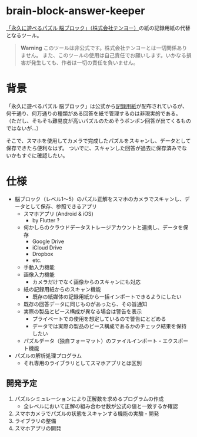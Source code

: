 # brain-block-answer-keeper
[「永久に遊べるパズル 脳ブロック」（株式会社テンヨー）](https://toyhobby.tenyo.jp/bb/lineup.html)の紙の記録用紙の代替となるツール。

> **Warning**
> このツールは非公式です。株式会社テンヨーとは一切関係ありません。
> また、このツールの使用は自己責任でお願いします。いかなる損害が発生しても、作者は一切の責任を負いません。

# 背景
「永久に遊べるパズル 脳ブロック」は公式から[記録用紙](https://bb.tenyo.co.jp/sheets/tetromino.html)が配布されているが、何千通り、何万通りの種類がある回答を紙で管理するのは非現実的である。
（ただし、そもそも難易度が高いパズルのためそうポンポン回答が出てくるものではないが...）

そこで、スマホを使用してカメラで完成したパズルをスキャンし、データとして保存できたら便利なはず。
ついでに、スキャンした回答が過去に保存済みでないかもすぐに確認したい。


# 仕様
- 脳ブロック（レベル1～5）のパズル正解をスマホのカメラでスキャンし、データとして保存、参照できるアプリ
  - スマホアプリ (Android & iOS)
    - by Flutter ?
  - 何かしらのクラウドデータストレージアカウントと連携し、データを保存
    - Google Drive
    - iCloud Drive
    - Dropbox
    - etc.
  - 手動入力機能
  - 画像入力機能
    - カメラだけでなく画像からのスキャンにも対応
  - 紙の記録用紙からのスキャン機能
    - 既存の紙媒体の記録用紙から一括インポートできるようにしたい
  - 既存の回答データに同じものがあったら、その旨通知
  - 実際の製品とピース構成が異なる場合は警告を表示
    - プライベートでの使用を想定しているので警告にとどめる
    - データでは実際の製品のピース構成であるかのチェック結果を保持したい
  - パズルデータ（独自フォーマット）のファイルインポート・エクスポート機能
- パズルの解析処理プログラム
  - それ専用のライブラリとしてスマホアプリとは区別


## 開発予定
1. パズルシミュレーションにより正解数を求めるプログラムの作成
   - 全レベルにおいて正解の組み合わせ数が公式の値と一致するか確認
2. スマホカメラでパズルの状態をスキャンする機能の実験・開発
3. ライブラリの整備
4. スマホアプリの開発